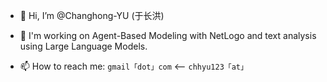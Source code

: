 - 👋 Hi, I’m @Changhong-YU (于长洪)

   
- 👀 I'm working on Agent-Based Modeling with NetLogo and text analysis using Large Language Models.
- 📫 How to reach me: `gmail「dot」com` ⟵ `chhyu123「at」`


<!---
Changhong-YU/Changhong-YU is a ✨ special ✨ repository because its `README.md` (this file) appears on your GitHub profile.
You can click the Preview link to take a look at your changes.
--->
